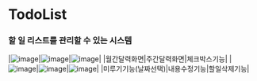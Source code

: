 # TodoList

### 할 일 리스트를 관리할 수 있는 시스템

|![image](https://github.com/Seong-A/TodoList/assets/83965377/bf53f5ca-ee1a-4eb3-876a-8592a5afbd33)|![image](https://github.com/Seong-A/TodoList/assets/83965377/59a1cecc-5357-4258-9f2b-c06ec2434570)|![image](https://github.com/Seong-A/TodoList/assets/83965377/b500c2e5-60c5-4028-ae5d-18575f4e4c4b)|
|월간달력화면|주간달력화면|체크박스기능|
|![image](https://github.com/Seong-A/TodoList/assets/83965377/05e1d716-bc32-497b-ab05-cfbab0ad5ad5)|![image](https://github.com/Seong-A/TodoList/assets/83965377/dc46ca2d-0d3b-4b56-b229-3b2ca5becb9c)|![image](https://github.com/Seong-A/TodoList/assets/83965377/6fbf6e5c-695e-4b98-91e9-cafb0d2f60f3)|
|미루기기능(날짜선택)|내용수정기능|할일삭제기능|


